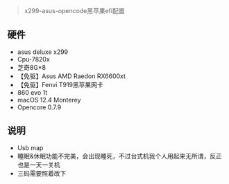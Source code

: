 >x299-asus-opencode黑苹果efi配置

## 硬件

- asus deluxe x299
- Cpu-7820x
- 芝奇8G*8
- 【免驱】Asus AMD Raedon RX6600xt
- 【免驱】Fenvi T919黑苹果网卡
- 860 evo 1t
- macOS 12.4 Monterey
- Opencore 0.7.9

## 说明

- Usb map
- 睡眠&休眠功能不完美，会出现睡死，不过台式机我个人用起来无所谓，反正也是一天一关机
- 三码需要照着改下

